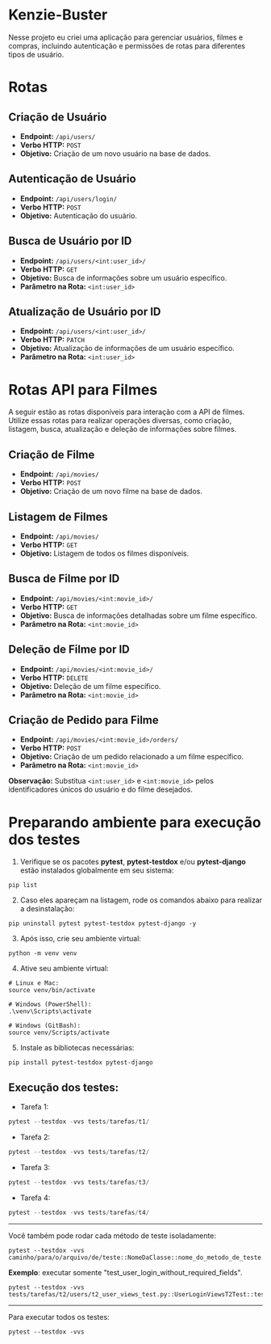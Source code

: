 # Kenzie-Buster

Nesse projeto eu criei uma aplicação para gerenciar usuários, filmes e compras, incluindo autenticação e permissões de rotas para diferentes tipos de usuário.

# Rotas 

## Criação de Usuário
- **Endpoint:** `/api/users/`
- **Verbo HTTP:** `POST`
- **Objetivo:** Criação de um novo usuário na base de dados.

## Autenticação de Usuário
- **Endpoint:** `/api/users/login/`
- **Verbo HTTP:** `POST`
- **Objetivo:** Autenticação do usuário.

## Busca de Usuário por ID
- **Endpoint:** `/api/users/<int:user_id>/`
- **Verbo HTTP:** `GET`
- **Objetivo:** Busca de informações sobre um usuário específico.
- **Parâmetro na Rota:** `<int:user_id>`

## Atualização de Usuário por ID
- **Endpoint:** `/api/users/<int:user_id>/`
- **Verbo HTTP:** `PATCH`
- **Objetivo:** Atualização de informações de um usuário específico.
- **Parâmetro na Rota:** `<int:user_id>`

# Rotas API para Filmes

A seguir estão as rotas disponíveis para interação com a API de filmes. Utilize essas rotas para realizar operações diversas, como criação, listagem, busca, atualização e deleção de informações sobre filmes.

## Criação de Filme
- **Endpoint:** `/api/movies/`
- **Verbo HTTP:** `POST`
- **Objetivo:** Criação de um novo filme na base de dados.

## Listagem de Filmes
- **Endpoint:** `/api/movies/`
- **Verbo HTTP:** `GET`
- **Objetivo:** Listagem de todos os filmes disponíveis.

## Busca de Filme por ID
- **Endpoint:** `/api/movies/<int:movie_id>/`
- **Verbo HTTP:** `GET`
- **Objetivo:** Busca de informações detalhadas sobre um filme específico.
- **Parâmetro na Rota:** `<int:movie_id>`

## Deleção de Filme por ID
- **Endpoint:** `/api/movies/<int:movie_id>/`
- **Verbo HTTP:** `DELETE`
- **Objetivo:** Deleção de um filme específico.
- **Parâmetro na Rota:** `<int:movie_id>`

## Criação de Pedido para Filme
- **Endpoint:** `/api/movies/<int:movie_id>/orders/`
- **Verbo HTTP:** `POST`
- **Objetivo:** Criação de um pedido relacionado a um filme específico.
- **Parâmetro na Rota:** `<int:movie_id>`

**Observação:** Substitua `<int:user_id>` e `<int:movie_id>` pelos identificadores únicos do usuário e do filme desejados.

# Preparando ambiente para execução dos testes

1. Verifique se os pacotes **pytest**, **pytest-testdox** e/ou **pytest-django** estão instalados globalmente em seu sistema:
```shell
pip list
```

2. Caso eles apareçam na listagem, rode os comandos abaixo para realizar a desinstalação:

```shell
pip uninstall pytest pytest-testdox pytest-django -y
```

3. Após isso, crie seu ambiente virtual:
```shell
python -m venv venv
```

4. Ative seu ambiente virtual:

```shell
# Linux e Mac:
source venv/bin/activate

# Windows (PowerShell):
.\venv\Scripts\activate

# Windows (GitBash):
source venv/Scripts/activate
```

5. Instale as bibliotecas necessárias:

```shell
pip install pytest-testdox pytest-django
```

## Execução dos testes:


- Tarefa 1:
```python
pytest --testdox -vvs tests/tarefas/t1/
```

- Tarefa 2:
```python
pytest --testdox -vvs tests/tarefas/t2/
```

- Tarefa 3:
```python
pytest --testdox -vvs tests/tarefas/t3/
```

- Tarefa 4:
```python
pytest --testdox -vvs tests/tarefas/t4/
```
---

Você também pode rodar cada método de teste isoladamente:

```shell
pytest --testdox -vvs caminho/para/o/arquivo/de/teste::NomeDaClasse::nome_do_metodo_de_teste
```

**Exemplo**: executar somente "test_user_login_without_required_fields".

```shell
pytest --testdox -vvs tests/tarefas/t2/users/t2_user_views_test.py::UserLoginViewsT2Test::test_user_login_without_required_fields
```
--- 

Para executar todos os testes:
```shell
pytest --testdox -vvs
```
